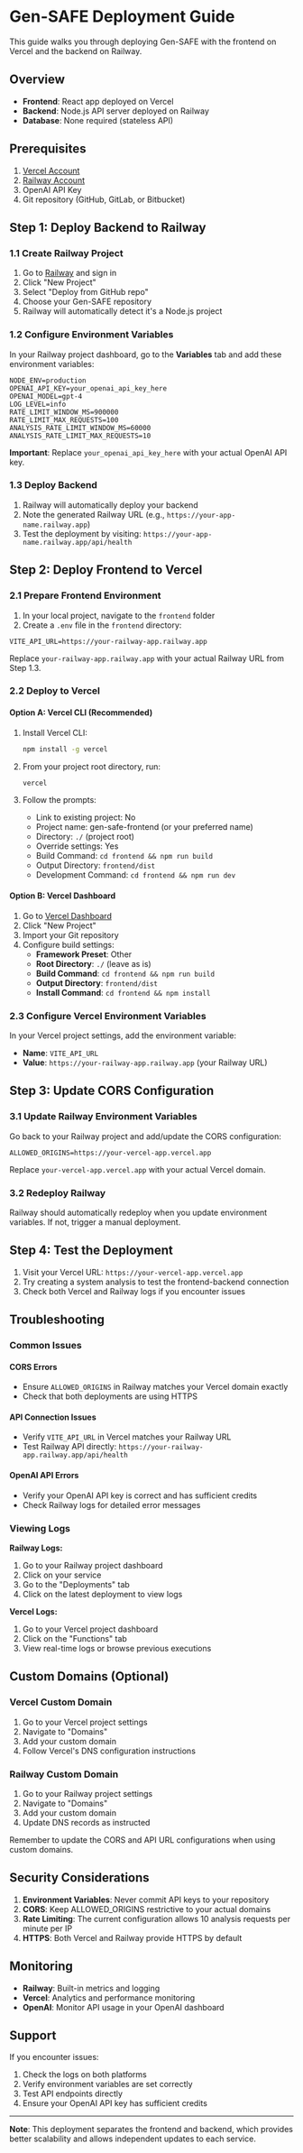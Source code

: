 # Gen-SAFE Deployment Guide

This guide walks you through deploying Gen-SAFE with the frontend on Vercel and the backend on Railway.

## Overview

- **Frontend**: React app deployed on Vercel
- **Backend**: Node.js API server deployed on Railway
- **Database**: None required (stateless API)

## Prerequisites

1. [Vercel Account](https://vercel.com)
2. [Railway Account](https://railway.app)
3. OpenAI API Key
4. Git repository (GitHub, GitLab, or Bitbucket)

## Step 1: Deploy Backend to Railway

### 1.1 Create Railway Project

1. Go to [Railway](https://railway.app) and sign in
2. Click "New Project"
3. Select "Deploy from GitHub repo"
4. Choose your Gen-SAFE repository
5. Railway will automatically detect it's a Node.js project

### 1.2 Configure Environment Variables

In your Railway project dashboard, go to the **Variables** tab and add these environment variables:

```env
NODE_ENV=production
OPENAI_API_KEY=your_openai_api_key_here
OPENAI_MODEL=gpt-4
LOG_LEVEL=info
RATE_LIMIT_WINDOW_MS=900000
RATE_LIMIT_MAX_REQUESTS=100
ANALYSIS_RATE_LIMIT_WINDOW_MS=60000
ANALYSIS_RATE_LIMIT_MAX_REQUESTS=10
```

**Important**: Replace `your_openai_api_key_here` with your actual OpenAI API key.

### 1.3 Deploy Backend

1. Railway will automatically deploy your backend
2. Note the generated Railway URL (e.g., `https://your-app-name.railway.app`)
3. Test the deployment by visiting: `https://your-app-name.railway.app/api/health`

## Step 2: Deploy Frontend to Vercel

### 2.1 Prepare Frontend Environment

1. In your local project, navigate to the `frontend` folder
2. Create a `.env` file in the `frontend` directory:

```env
VITE_API_URL=https://your-railway-app.railway.app
```

Replace `your-railway-app.railway.app` with your actual Railway URL from Step 1.3.

### 2.2 Deploy to Vercel

#### Option A: Vercel CLI (Recommended)

1. Install Vercel CLI:
   ```bash
   npm install -g vercel
   ```

2. From your project root directory, run:
   ```bash
   vercel
   ```

3. Follow the prompts:
   - Link to existing project: No
   - Project name: gen-safe-frontend (or your preferred name)
   - Directory: `./` (project root)
   - Override settings: Yes
   - Build Command: `cd frontend && npm run build`
   - Output Directory: `frontend/dist`
   - Development Command: `cd frontend && npm run dev`

#### Option B: Vercel Dashboard

1. Go to [Vercel Dashboard](https://vercel.com/dashboard)
2. Click "New Project"
3. Import your Git repository
4. Configure build settings:
   - **Framework Preset**: Other
   - **Root Directory**: `./` (leave as is)
   - **Build Command**: `cd frontend && npm run build`
   - **Output Directory**: `frontend/dist`
   - **Install Command**: `cd frontend && npm install`

### 2.3 Configure Vercel Environment Variables

In your Vercel project settings, add the environment variable:

- **Name**: `VITE_API_URL`
- **Value**: `https://your-railway-app.railway.app` (your Railway URL)

## Step 3: Update CORS Configuration

### 3.1 Update Railway Environment Variables

Go back to your Railway project and add/update the CORS configuration:

```env
ALLOWED_ORIGINS=https://your-vercel-app.vercel.app
```

Replace `your-vercel-app.vercel.app` with your actual Vercel domain.

### 3.2 Redeploy Railway

Railway should automatically redeploy when you update environment variables. If not, trigger a manual deployment.

## Step 4: Test the Deployment

1. Visit your Vercel URL: `https://your-vercel-app.vercel.app`
2. Try creating a system analysis to test the frontend-backend connection
3. Check both Vercel and Railway logs if you encounter issues

## Troubleshooting

### Common Issues

#### CORS Errors
- Ensure `ALLOWED_ORIGINS` in Railway matches your Vercel domain exactly
- Check that both deployments are using HTTPS

#### API Connection Issues
- Verify `VITE_API_URL` in Vercel matches your Railway URL
- Test Railway API directly: `https://your-railway-app.railway.app/api/health`

#### OpenAI API Errors
- Verify your OpenAI API key is correct and has sufficient credits
- Check Railway logs for detailed error messages

### Viewing Logs

**Railway Logs:**
1. Go to your Railway project dashboard
2. Click on your service
3. Go to the "Deployments" tab
4. Click on the latest deployment to view logs

**Vercel Logs:**
1. Go to your Vercel project dashboard
2. Click on the "Functions" tab
3. View real-time logs or browse previous executions

## Custom Domains (Optional)

### Vercel Custom Domain
1. Go to your Vercel project settings
2. Navigate to "Domains"
3. Add your custom domain
4. Follow Vercel's DNS configuration instructions

### Railway Custom Domain
1. Go to your Railway project settings
2. Navigate to "Domains"
3. Add your custom domain
4. Update DNS records as instructed

Remember to update the CORS and API URL configurations when using custom domains.

## Security Considerations

1. **Environment Variables**: Never commit API keys to your repository
2. **CORS**: Keep ALLOWED_ORIGINS restrictive to your actual domains
3. **Rate Limiting**: The current configuration allows 10 analysis requests per minute per IP
4. **HTTPS**: Both Vercel and Railway provide HTTPS by default

## Monitoring

- **Railway**: Built-in metrics and logging
- **Vercel**: Analytics and performance monitoring
- **OpenAI**: Monitor API usage in your OpenAI dashboard

## Support

If you encounter issues:
1. Check the logs on both platforms
2. Verify environment variables are set correctly
3. Test API endpoints directly
4. Ensure your OpenAI API key has sufficient credits

---

**Note**: This deployment separates the frontend and backend, which provides better scalability and allows independent updates to each service.
